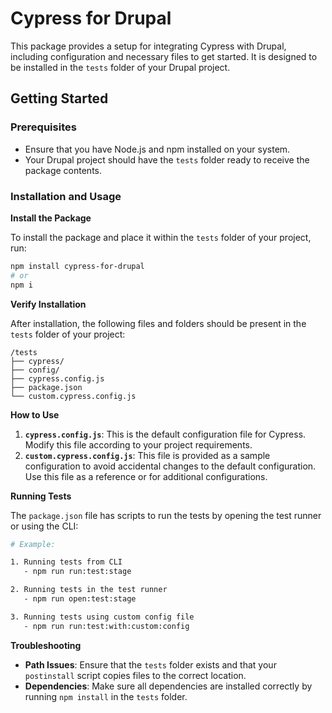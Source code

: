 # Cypress for Drupal

This package provides a setup for integrating Cypress with Drupal, including configuration and necessary files to get started. It is designed to be installed in the `tests` folder of your Drupal project.

## Getting Started

### Prerequisites

- Ensure that you have Node.js and npm installed on your system.
- Your Drupal project should have the `tests` folder ready to receive the package contents.

### Installation and Usage

**Install the Package**

To install the package and place it within the `tests` folder of your project, run:

```bash
npm install cypress-for-drupal
# or
npm i
```

**Verify Installation**

After installation, the following files and folders should be present in the `tests` folder of your project:

```
/tests
├── cypress/
├── config/
├── cypress.config.js
├── package.json
└── custom.cypress.config.js
```

**How to Use**

1. **`cypress.config.js`**: This is the default configuration file for Cypress. Modify this file according to your project requirements.
2. **`custom.cypress.config.js`**: This file is provided as a sample configuration to avoid accidental changes to the default configuration. Use this file as a reference or for additional configurations.

**Running Tests**

The `package.json` file has scripts to run the tests by opening the test runner or using the CLI:

```bash
# Example:

1. Running tests from CLI
   - npm run run:test:stage

2. Running tests in the test runner
   - npm run open:test:stage

3. Running tests using custom config file
   - npm run run:test:with:custom:config
```

**Troubleshooting**

- **Path Issues**: Ensure that the `tests` folder exists and that your `postinstall` script copies files to the correct location.
- **Dependencies**: Make sure all dependencies are installed correctly by running `npm install` in the `tests` folder.